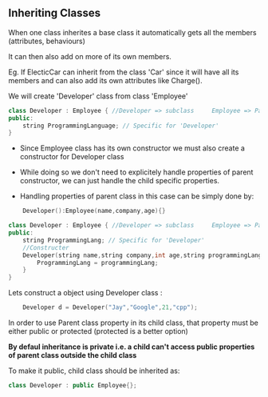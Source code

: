 ## Inheriting Classes

When one class inherites a base class it automatically gets all the members (attributes, behaviours)

It can then also add on more of its own members.

Eg. If ElecticCar can inherit from the class 'Car' since it will have all its members
and can also add its own attributes like Charge().

We will create 'Developer' class from class 'Employee'

```cpp
class Developer : Employee { //Developer => subclass     Employee => Parent class
public:
    string ProgrammingLanguage; // Specific for 'Developer'
}
```
* Since Employee class has its own constructor we must also create a constructor for Developer class

* While doing so we don't need to explicitely handle properties of parent constructor, we can just handle the child specific properties.

* Handling properties of parent class in this case can be simply done by:
```cpp
    Developer():Employee(name,company,age){}
```

```cpp
class Developer : Employee { //Developer => subclass     Employee => Parent class
public:
    string ProgrammingLang; // Specific for 'Developer'
    //Constructer
    Developer(string name,string company,int age,string programmingLang):Employee(name,company,age){
        ProgrammingLang = programmingLang;
    }
}
```
Lets construct a object using Developer class :
```cpp
    Developer d = Developer("Jay","Google",21,"cpp");
```

In order to use Parent class property in its child class, that property must be either public or protected (protected is a better option)

<b> By defaul inheritance is private i.e. a child can't access public properties of parent class outside the child class</b>

To make it public, child class should be inherited as:
```cpp
class Developer : public Employee{};
```